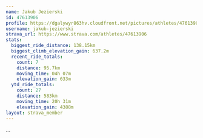 ```yaml
---
name: Jakub Jezierski
id: 47613906
profile: https://dgalywyr863hv.cloudfront.net/pictures/athletes/47613906/14681924/1/large.jpg
username: jakub-jezierski
strava_url: https://www.strava.com/athletes/47613906
stats:
  biggest_ride_distance: 138.15km
  biggest_climb_elevation_gain: 637.2m
  recent_ride_totals:
    count: 7
    distance: 95.7km
    moving_time: 04h 07m
    elevation_gain: 633m
  ytd_ride_totals:
    count: 27
    distance: 583km
    moving_time: 20h 31m
    elevation_gain: 4388m
layout: strava_member
--- 
```

...
